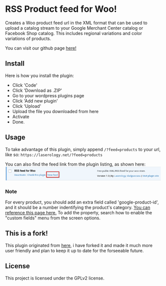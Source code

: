 # RSS Product feed for Woo!

Creates a Woo product feed url in the XML format that can be used to upload a catalog stream to your Google Merchant Center catalog or Facebook Shop catalog. This includes regional variations and color variations of products.

You can visit our github page [here!](https://github.com/Laserology/rss-for-woo/)

## Install
Here is how you install the plugin:
- Click 'Code'
- Click 'Download as .ZIP'
- Go to your wordpress plugins page
- Click 'Add new plugin'
- Click 'Upload'
- Upload the file you downloaded from here
- Activate
- Done.

## Usage
To take advantage of this plugin, simply append ``/?feed=products`` to your url, like so:
``https://laserology.net/?feed=products``

You can also find the feed link from the plugin listing, as shown here:
![A picture showing a "View feed" link on a plugin listing](https://github.com/Laserology/rss-for-woo/blob/main/Screenshot_20240911_162859.png?raw=true)

### Note
For every product, you should add an extra field called 'google-product-id', and it should be a number indentifying the product's category. [You can reference this page here.](https://productcategory.net/)
To add the property, search how to enable the "custom fields" menu from the screen options.

## This is a fork!
This plugin originated from [here](https://github.com/vladjpuscasu/woocommerce_xml_product_feed), i have forked it and made it much more user friendly and plan to keep it up to date for the forseeable future.

## License
This project is licensed under the GPLv2 license.
